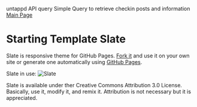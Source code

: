 untappd API query
Simple Query to retrieve checkin posts and information
[Main Page](https://rookieddz.github.io/)




Starting Template
Slate
=====
Slate is responsive theme for GitHub Pages. [Fork it](https://github.com/jsncostello/slate/fork_select) and use it on your own site or generate one automatically using [GitHub Pages](http://pages.github.com).

Slate in use:
![Slate](https://f.cloud.github.com/assets/416727/1730110/c72a2f96-62d3-11e3-9d6f-efc53e24aeb2.png)


Slate is available under ther Creative Commons Attribution 3.0 License. Basically, use it, modify it, and remix it. Attribution is not necessary but it is appreciated.
